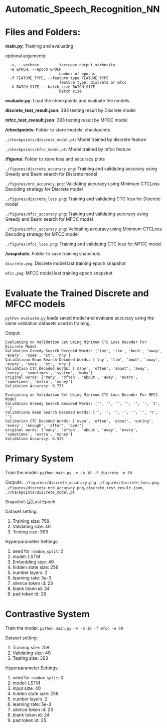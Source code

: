 # Automatic_Speech_Recognition_NN

# Files and Folders:

**main.py**: Training and evaluating

optional arguments:
```
  -v, --verbose         increase output verbosity
  -e EPOCH, --epoch EPOCH
                        number of epochs
  -f FEATURE_TYPE, --feature_type FEATURE_TYPE
                        feature type: discrete or mfcc
  -b BATCH_SIZE, --batch_size BATCH_SIZE
                        batch size
 ```                       

**evaluate.py**: Load the checkpoints and evaluate the models

**discrete_test_result.json**: 393 testing result by Discrete model

**mfcc_test_reesult.json**: 393 testing result by MFCC model

**/checkpoints**: Folder to store models' checkpoints

```./checkpoints/discrete_model.pt```: Model trained by discrete feature

```./checkpoints/mfcc_model.pt```: Model trained by mfcc feature


**/figures**: Folder to store loss and accuracy plots

```./figures/discrete_accuracy.png```: Training and validating accuracy using Greedy and Beam search for Discrete model

```./figures/mrd_accuracy.png```: Validating accuracy using Minimum CTCLoss Decoding strategy for Discrete model

```./figures/discrete_loss.png```: Training and validating CTC loss for Discrete model

```./figures/mfcc_accuracy.png```: Training and validating accuracy using Greedy and Beam search for MFCC model

```./figures/mfcc_accuracy.png```: Validating accuracy using Minimum CTCLoss Decoding strategy for MFCC model

```./figures/mfcc_loss.png```: Training and validating CTC loss for MFCC model

**/snapshots**: Folder to save training snapshots

```discrete.png```: Discrete model last training epoch snapshot

```mfcc.png```: MFCC model last training epoch snapshot

# Evaluate the Trained Discrete and MFCC models

```python evaluate.py``` loads saved model and evaluate accuracy using the same validation datasets used in training.

Output:

```
Evaluating on Validation Set Using Minimum CTC Loss Decoder For Discrete Model
Validation Greedy Search Decoded Words: ['iny', 'ttm', 'bouh', 'oway', 'every', 'soes', 'st', 'nny']
Validationo Beam Search Decoded Words: ['iny', 'ttm', 'bouh', 'oway', 'every', 'soes', 'st', 'nny']
Validation CTC Decoded Words: ['many', 'often', 'about', 'away', 'every', 'sometimes', 'system', 'many']
original words: ['many', 'often', 'about', 'away', 'every', 'sometimes', 'extra', 'money']
Validation Accuracy: 0.775

Evaluating on Validation Set Using Minimum CTC Loss Decoder For MFCC Model
Validation Greedy Search Decoded Words: ['', '', '', '', '', '', 't', '']
Validationo Beam Search Decoded Words: ['', '', '', '', '', '', 't', '']
Validation CTC Decoded Words: ['even', 'often', 'about', 'eating', 'every', 'enough', 'after', 'over']
original words: ['many', 'often', 'about', 'away', 'every', 'sometimes', 'extra', 'money']
Validation Accuracy: 0.525
```


# Primary System

Train the model: ```python main.py -v -b 16 -f discrete -e 50```

Outputs:  ```./figuress/discrete_accuracy.png ./figures/discrete_loss.png ./figures/discrete_mrd_accuracy.png```, ```discrete_test_result.json```, ```./checkpoints/discrete_model.pt```

Snapshot:
![Last Epoch](/snapshots/discrete.png)

Dataset setting:
1. Training size: 758
2. Validating size: 40
3. Testing size: 393

Hyperparameter Settings: 
1. seed for ```random_split```: 0
2. model: LSTM
3. Embedding size: 40
4. hidden state size: 256
5. number layers: 2
6. learning rate: 5e-3
7. silence token id: 23
8. blank token id: 24
9. pad token id: 25


# Contrastive System

Train the model: ```python main.py -v -b 16 -f mfcc -e 50```

Dataset setting:
1. Training size: 758
2. Validating size: 40
3. Testing size: 393

Hyperparameter Settings:
1. seed for ```random_split```: 0
2. model: LSTM
3. input size: 40
4. hidden state size: 256
5. number layers: 2
6. learning rate: 5e-3
7. silence token id: 23
8. blank token id: 24
9. pad token id: 25

